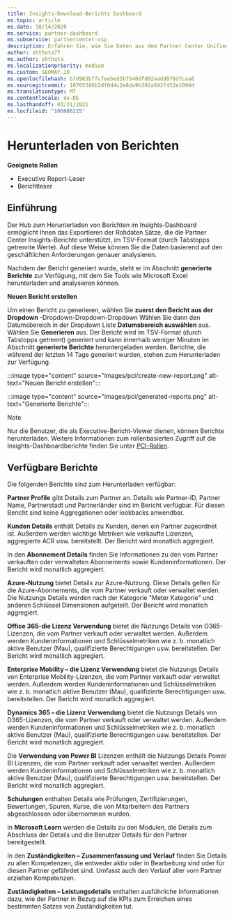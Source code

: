 ```yaml
---
title: Insights-Download-Berichts Dashboard
ms.topic: article
ms.date: 10/14/2020
ms.service: partner-dashboard
ms.subservice: partnercenter-csp
description: Erfahren Sie, wie Sie Daten aus dem Partner Center Unified Reporting-Dashboard und aus den Partner Center Insights-Berichten herunterladen und exportieren.
author: shthota77
ms.author: shthota
ms.localizationpriority: medium
ms.custom: SEOMAY.20
ms.openlocfilehash: b7d963bffcfeebed3b7540dfd02aadd876dfcaa6
ms.sourcegitcommit: 10765386b2df0d4c2e8da9b302a692f452e1090d
ms.translationtype: MT
ms.contentlocale: de-DE
ms.lasthandoff: 03/31/2021
ms.locfileid: "106086225"
---
```

# <a name="download-reports"></a>Herunterladen von Berichten

**Geeignete Rollen**

- Executive Report-Leser
- Berichtleser

## <a name="introduction"></a>Einführung

Der Hub zum Herunterladen von Berichten im Insights-Dashboard ermöglicht Ihnen das Exportieren der Rohdaten Sätze, die die Partner Center Insights-Berichte unterstützt, im TSV-Format (durch Tabstopps getrennte Werte). Auf diese Weise können Sie die Daten basierend auf den geschäftlichen Anforderungen genauer analysieren.

Nachdem der Bericht generiert wurde, steht er im Abschnitt **generierte Berichte** zur Verfügung, mit dem Sie Tools wie Microsoft Excel herunterladen und analysieren können.

**Neuen Bericht erstellen**

Um einen Bericht zu generieren, wählen Sie **zuerst den Bericht aus der Dropdown** -Dropdown-Dropdown-Dropdown Wählen Sie dann den Datumsbereich in der Dropdown Liste **Datumsbereich auswählen** aus. Wählen Sie **Generieren** aus. Der Bericht wird im TSV-Format (durch Tabstopps getrennt) generiert und kann innerhalb weniger Minuten im Abschnitt **generierte Berichte** heruntergeladen werden. Berichte, die während der letzten 14 Tage generiert wurden, stehen zum Herunterladen zur Verfügung.

:::image type="content" source="images/pci/create-new-report.png" alt-text="Neuen Bericht erstellen":::

:::image type="content" source="images/pci/generated-reports.png" alt-text="Generierte Berichte":::

>[!NOTE] 
>Nur die Benutzer, die als Executive-Bericht-Viewer dienen, können Berichte herunterladen. Weitere Informationen zum rollenbasierten Zugriff auf die Insights-Dashboardberichte finden Sie unter [PCI-Rollen](pci-roles.md). 

## <a name="available-reports"></a>Verfügbare Berichte

Die folgenden Berichte sind zum Herunterladen verfügbar:

**Partner Profile** gibt Details zum Partner an. Details wie Partner-ID, Partner Name, Partnerstadt und Partnerländer sind im Bericht verfügbar. Für diesen Bericht sind keine Aggregationen oder lookbacks anwendbar.

**Kunden Details** enthält Details zu Kunden, denen ein Partner zugeordnet ist. Außerdem werden wichtige Metriken wie verkaufte Lizenzen, aggregierte ACR usw. bereitstellt. Der Bericht wird monatlich aggregiert.

In den **Abonnement Details** finden Sie Informationen zu den vom Partner verkauften oder verwalteten Abonnements sowie Kundeninformationen. Der Bericht wird monatlich aggregiert.

**Azure-Nutzung** bietet Details zur Azure-Nutzung. Diese Details gelten für die Azure-Abonnements, die vom Partner verkauft oder verwaltet werden. Die Nutzungs Details werden nach der Kategorie "Meter Kategorie" und anderen Schlüssel Dimensionen aufgeteilt. Der Bericht wird monatlich aggregiert.

**Office 365-die Lizenz Verwendung** bietet die Nutzungs Details von O365-Lizenzen, die vom Partner verkauft oder verwaltet werden. Außerdem werden Kundeninformationen und Schlüsselmetriken wie z. b. monatlich aktive Benutzer (Mau), qualifizierte Berechtigungen usw. bereitstellen. Der Bericht wird monatlich aggregiert.

**Enterprise Mobility – die Lizenz Verwendung**  bietet die Nutzungs Details von Enterprise Mobility-Lizenzen, die vom Partner verkauft oder verwaltet werden. Außerdem werden Kundeninformationen und Schlüsselmetriken wie z. b. monatlich aktive Benutzer (Mau), qualifizierte Berechtigungen usw. bereitstellen. Der Bericht wird monatlich aggregiert.

**Dynamics 365 – die Lizenz Verwendung** bietet die Nutzungs Details von D365-Lizenzen, die vom Partner verkauft oder verwaltet werden. Außerdem werden Kundeninformationen und Schlüsselmetriken wie z. b. monatlich aktive Benutzer (Mau), qualifizierte Berechtigungen usw. bereitstellen. Der Bericht wird monatlich aggregiert.

Die **Verwendung von Power BI** Lizenzen enthält die Nutzungs Details Power BI Lizenzen, die vom Partner verkauft oder verwaltet werden. Außerdem werden Kundeninformationen und Schlüsselmetriken wie z. b. monatlich aktive Benutzer (Mau), qualifizierte Berechtigungen usw. bereitstellen. Der Bericht wird monatlich aggregiert.

**Schulungen** enthalten Details wie Prüfungen, Zertifizierungen, Bewertungen, Spuren, Kurse, die von Mitarbeitern des Partners abgeschlossen oder übernommen wurden.

In **Microsoft Learn** werden die Details zu den Modulen, die Details zum Abschluss der Details und die Benutzer Details für den Partner bereitgestellt.

In den **Zuständigkeiten – Zusammenfassung und Verlauf** finden Sie Details zu allen Kompetenzen, die entweder aktiv oder in Bearbeitung sind oder für diesen Partner gefährdet sind. Umfasst auch den Verlauf aller vom Partner erzielten Kompetenzen.

**Zuständigkeiten – Leistungsdetails** enthalten ausführliche Informationen dazu, wie der Partner in Bezug auf die KPIs zum Erreichen eines bestimmten Satzes von Zuständigkeiten tut.

